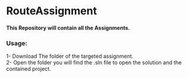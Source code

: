# RouteAssignment
#### This Repository will contain all the Assignments. 
### Usage: 
 1- Download The folder of the targeted assignment.
 <br>
 2- Open the folder you will find the .sln file to open the solution and the contained project.
